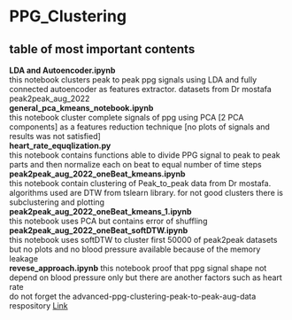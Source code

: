 # PPG_Clustering
## table of most important contents<br> 
**LDA and Autoencoder.ipynb** <br>	this notebook clusters peak to peak ppg signals using LDA and fully connected autoencoder as features extractor. datasets from Dr mostafa peak2peak_aug_2022<br>
**general_pca_kmeans_notebook.ipynb** <br> this notebook cluster complete signals of ppg using PCA [2 PCA components] as a features reduction technique [no plots of signals and results was not satisfied]<br>
**heart_rate_equqlization.py**<br> this notebook contains functions able to divide PPG signal to peak to peak parts and then normalize each on beat to equal number of time steps<br>
**peak2peak_aug_2022_oneBeat_kmeans.ipynb**<br> this notebook contain clustering of Peak_to_peak data from Dr mostafa. algorithms used are DTW from tslearn library. for not good clusters there is subclustering and plotting<br>
**peak2peak_aug_2022_oneBeat_kmeans_1.ipynb**<br> this notebook uses PCA but contains error of shuffling<br>
**peak2peak_aug_2022_oneBeat_softDTW.ipynb**<br> this notebook uses softDTW to cluster first 50000 of peak2peak datasets but no plots and no blood pressure available because of the memory leakage<br>
**revese_approach.ipynb** this notebook proof that ppg signal shape not depend on blood pressure only but there are another factors such as heart rate<br>
do not forget the advanced-ppg-clustering-peak-to-peak-aug-data respository <a href="https://github.com/Khaled-Mohammed-Abdelgaber/advanced-ppg-clustering-peak-to-peak-aug-data" target="_blank">Link</a>

